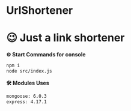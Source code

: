 # UrlShortener

# 😉 Just a link shortener

**⚙️ Start Commands for console**
```sh
npm i
node src/index.js
```

**🛠️ Modules Uses**
```sh
mongoose: 6.0.3
express: 4.17.1
```

